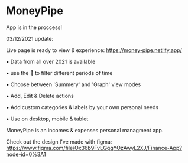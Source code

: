 # MoneyPipe

App is in the proccess!

03/12/2021 update:

Live page is ready to view & experience:
https://money-pipe.netlify.app/

• Data from all over 2021 is available

• use the 🔎 to filter different periods of time

• Choose between 'Summery' and 'Graph' view modes

• Add, Edit & Delete actions

• Add custom categories & labels by your own personal needs

• Use on desktop, mobile & tablet


MoneyPipe is an incomes & expenses personal managment app.

Check out the design I've made with figma:\
https://www.figma.com/file/Ox36b9FvEGqqYOzAwyL2XJ/Finance-App?node-id=0%3A1

